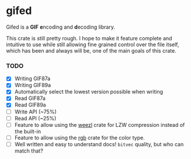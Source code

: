 # gifed
Gifed is a **GIF** **e**ncoding and **d**ecoding library.

This crate is still pretty rough. I hope to make it feature complete and
intuitive to use while still allowing fine grained control over the file itself, which has been and 
always will be, one of the main goals of this crate.

### TODO
- [x] Writing GIF87a
- [x] Writing GIF89a
- [x] Automatically select the lowest version possible when writing
- [x] Read GIF87a
- [x] Read GIF89a
- [ ] Write API (~75%)
- [ ] Read API (~25%)
- [ ] Feature to allow using the [weezl][weezl-crates] crate for LZW compression instead of the built-in
- [ ] Feature to allow using the [rgb][rgb-crates] crate for the color type.
- [ ] Well written and easy to understand docs! `bitvec` quality, but who can match that?

[weezl-crates]: https://crates.io/crates/weezl
[rgb-crates]: https://crates.io/crates/rgb